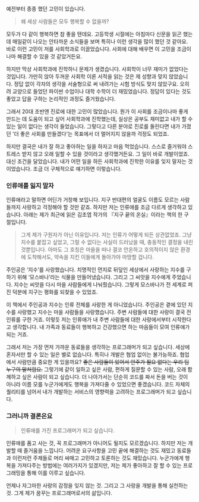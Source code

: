 예전부터 종종 했던 고민이 있습니다.

> 왜 세상 사람들은 모두 행복할 수 없을까?

모두가 다 같이 행복하면 참 좋을 텐데요. 고등학생 시절에는 아침마다 신문을 읽곤 했는데 매일같이 나오는 안타까운 소식들을 보며 특히나 이런 생각을 많이 했던 것 같아요. 바로 이런 고민이 저를 사회학과로 이끌었습니다. 사회에 대해 배우면 이 고민을 조금이나마 해결할 수 있을 것 같았거든요.

하지만 막상 사회학과에 진학하니 문제가 생겼습니다. 사회학이 너무 재미가 없었다는 것입니다. 가만히 앉아 두꺼운 사회학 이론 서적을 읽는 것은 제 성향과 맞지 않았습니다. 정답 없이 각자의 생각을 서술형으로 써 내려가는 시험 방식도 맞지 않았구요. 오히려 교양으로 들었던 파이썬 수업이나 대학 수학이 더 재밌었습니다. 정답이 있다는 것도 좋았고 답을 구하는 논리적인 과정도 즐거웠습니다.

그래서 20대 초반엔 진로에 대한 고민이 많았습니다. 뭔가 이 사회를 조금이나마 좋게 만드는 데 도움이 되고 싶어 사회학과에 진학했는데, 실상은 공부도 재미없고 내가 할 수 있는 일이 없다는 생각이 들었습니다. 그렇다고 다른 분야로 진로를 돌린다면 내가 가졌던 '더 좋은 사회를 만들겠다'는 목표에서 더 멀어지지 않을까 걱정도 되었죠.

하지만 결국은 내가 잘 하고 좋아하는 일을 하자고 마음 먹었습니다. 스스로 즐거워야 스트레스 받지 않고 오래 일할 수 있을 것이라고 생각했거든요. 그 일이 바로 개발이었죠. 대신 조건을 달았습니다. 내가 어떤 일을 하든 사회학과에 진학한 이유를 잊지 말자는 것이었습니다. 조금 더 구체적으로 얘기하면 이렇습니다.

### 인류애를 잃지 말자

인류애라고 말하면 어딘가 거창해 보입니다. 지구 반대편의 얼굴도 이름도 모르는 사람들까지 사랑하고 걱정해야 할 것만 같죠. 하지만 저는 인류애를 조금 다르게 생각하고 있습니다. 아래는 제가 최근에 읽은 김초엽 작가의 『지구 끝의 온실』이라는 책의 한 구절입니다.

> 그게 제가 구원자가 아닌 이유입니다. 저는 인류가 어떻게 되든 상관없었죠. 그냥 지수를 붙잡고 싶었고, 그럴 수 없다는 사실이 드러났을 때, 충동적인 결정을 내린 것뿐입니다. 아마도 그 호칭은 마을을 떠나 결코 안온하고 호의적이지 않은 환경에 도착해서도, 약속을 지킨 이들에게 돌아가야 마땅할 겁니다.

주인공은 ‘지수’를 사랑했습니다. 치명적인 먼지로 뒤덮인 세상에서 사랑하는 지수를 구하기 위해 ‘모스바나’라는 식물을 만들어냈습니다. 그리고 그 씨앗을 지수에게 주었습니다. 지수는 씨앗을 다시 마을 사람들에게 나눠줬습니다. 그렇게 모스바나가 전 세계로 퍼진 덕분에 지구는 평화를 되찾을 수 있었죠.

이 책에서 주인공과 지수는 인류 전체를 사랑한 게 아니었습니다. 주인공은 곁에 있던 지수를 사랑했고 지수는 마을 사람들을 사랑했습니다. 주변 사람들에 대한 사랑이 결국 전 인류를 구한 거죠. 이렇듯 저는 인류애가 내 주변 사람들에 대한 사랑에서부터 시작한다고 생각합니다. 내 가족과 동료들이 행복하고 건강했으면 하는 마음들이 모여 인류애가 되는 거죠.

그래서 저는 가장 먼저 가까운 동료들을 생각하는 프로그래머가 되고 싶습니다. 세상에 혼자서만 할 수 있는 일은 별로 없습니다. 특히나 개발은 협업 없이는 불가능하죠. 협업에서 사람만큼 중요한 게 있을까요? ~~좋은 사람들이 있어서 안주가 필요 없다는 우리 팀 누구의 말처럼요.~~ 그렇기에 같이 일하고 싶은 사람, 편하게 질문할 수 있는 사람, 오래 함께하고 싶은 사람이 되고 싶습니다. 더 나아가서는 단순히 코드를 짜서 돈을 버는 것이 아니라 이름 모를 누군가에게도 행복을 가져다줄 수 있었으면 좋겠습니다. 코드 자체의 퀄리티를 넘어서 내가 개발하는 서비스의 영향력을 고려하는 프로그래머가 되고 싶습니다.

### 그러니까 결론은요

> 인류애를 가진 프로그래머가 되고 싶습니다.

인류애를 품고 사는 것, 꼭 프로그래머가 아니어도 될지도 모르겠습니다. 하지만 저는 개발할 때 즐거움을 느낍니다. 어려운 요구사항을 고민 끝에 해결하는 것도 재밌고 동료들과 이런저런 주제들로 머리 싸매고 고민하고 토론하는 것도 재밌습니다. 누군가에게 행복을 가져다주는 방법에는 여러가지가 있겠지만, 저는 제가 좋아하고 잘 할 수 있는 프로그래밍을 통해 이를 이루고 싶습니다.

언제나 자그마한 사랑의 감정을 잊지 않는 것. 그리고 그 사랑을 개발을 통해 실천하는 것. 그게 제가 꿈꾸는 프로그래머로서의 삶입니다.
